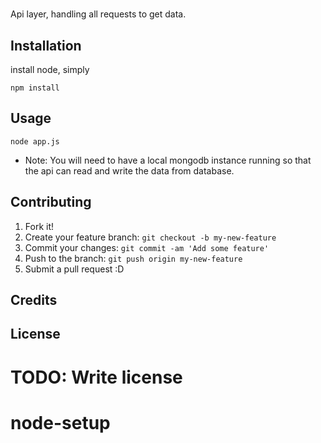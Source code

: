 
# 

Api layer, handling all requests to get data.

## Installation

install node, simply 

`npm install`

## Usage

`node app.js`

* Note: You will need to have a local mongodb instance running so that the api can read and write the data from database.

## Contributing

1. Fork it!
2. Create your feature branch: `git checkout -b my-new-feature`
3. Commit your changes: `git commit -am 'Add some feature'`
4. Push to the branch: `git push origin my-new-feature`
5. Submit a pull request :D

## Credits


## License

TODO: Write license
=======
# node-setup

